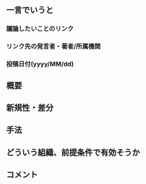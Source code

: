## 一言でいうと

### 議論したいことのリンク

### リンク先の発言者・著者/所属機関

### 投稿日付(yyyy/MM/dd)

## 概要

## 新規性・差分

## 手法

## どういう組織、前提条件で有効そうか

## コメント
